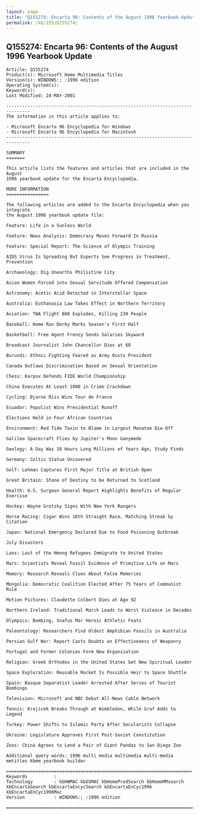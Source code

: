 ```yaml
---
layout: page
title: "Q155274: Encarta 96: Contents of the August 1996 Yearbook Update"
permalink: /kb/155/Q155274/
---
```


## Q155274: Encarta 96: Contents of the August 1996 Yearbook Update

	Article: Q155274
	Product(s): Microsoft Home Multimedia Titles
	Version(s): WINDOWS:; :1996 edition
	Operating System(s): 
	Keyword(s): 
	Last Modified: 24-MAY-2001
	
	-------------------------------------------------------------------------------
	The information in this article applies to:
	
	- Microsoft Encarta 96 Encyclopedia for Windows 
	- Microsoft Encarta 96 Encyclopedia for Macintosh 
	-------------------------------------------------------------------------------
	
	SUMMARY
	=======
	
	This article lists the features and articles that are included in the August
	1996 yearbook update for the Encarta Encyclopedia.
	
	MORE INFORMATION
	================
	
	The following articles are added to the Encarta Encyclopedia when you integrate
	the August 1996 yearbook update file:
	
	Feature: Life in a Sunless World
	
	Feature: News Analysis: Democracy Moves Forward In Russia
	
	Feature: Special Report: The Science of Olympic Training
	
	AIDS Virus Is Spreading But Experts See Progress in Treatment, Prevention
	
	Archaeology: Dig Unearths Philistine City
	
	Asian Women Forced into Sexual Servitude Offered Compensation
	
	Astronomy: Acetic Acid Detected in Interstellar Space
	
	Australia: Euthanasia Law Takes Effect in Northern Territory
	
	Aviation: TWA Flight 800 Explodes, Killing 230 People
	
	Baseball: Home Run Derby Marks Season's First Half
	
	Basketball: Free Agent Frenzy Sends Salaries Skyward
	
	Broadcast Journalist John Chancellor Dies at 68
	
	Burundi: Ethnic Fighting Feared as Army Ousts President
	
	Canada Outlaws Discrimination Based on Sexual Orientation
	
	Chess: Karpov Defends FIDE World Championship
	
	China Executes At Least 1000 in Crime Crackdown
	
	Cycling: Bjarne Riis Wins Tour de France
	
	Ecuador: Populist Wins Presidential Runoff
	
	Elections Held in Four African Countries
	
	Environment: Red Tide Toxin to Blame in Largest Manatee Die-Off
	
	Galileo Spacecraft Flies by Jupiter's Moon Ganymede
	
	Geology: A Day Was 18 Hours Long Millions of Years Ago, Study Finds
	
	Germany: Celtic Statue Uncovered
	
	Golf: Lehman Captures First Major Title at British Open
	
	Great Britain: Stone of Destiny to be Returned to Scotland
	
	Health: U.S. Surgeon General Report Highlights Benefits of Regular Exercise
	
	Hockey: Wayne Gretzky Signs With New York Rangers
	
	Horse Racing: Cigar Wins 16th Straight Race, Matching Streak by Citation
	
	Japan: National Emergency Declared Due to Food Poisoning Outbreak
	
	July Disasters
	
	Laos: Last of the Hmong Refugees Immigrate to United States
	
	Mars: Scientists Reveal Fossil Evidence of Primitive Life on Mars
	
	Memory: Research Reveals Clues About False Memories
	
	Mongolia: Democratic Coalition Elected After 75 Years of Communist Rule
	
	Motion Pictures: Claudette Colbert Dies at Age 92
	
	Northern Ireland: Traditional March Leads to Worst Violence in Decades
	
	Olympics: Bombing, Snafus Mar Heroic Athletic Feats
	
	Paleontology: Researchers Find Oldest Amphibian Fossils in Australia
	
	Persian Gulf War: Report Casts Doubts on Effectiveness of Weaponry
	
	Portugal and Former Colonies Form New Organization
	
	Religion: Greek Orthodox in the United States Get New Spiritual Leader
	
	Space Exploration: Reusable Rocket Is Possible Heir to Space Shuttle
	
	Spain: Basque Separatist Leader Arrested After Series of Tourist Bombings
	
	Television: Microsoft and NBC Debut All-News Cable Network
	
	Tennis: Krajicek Breaks Through at Wimbledon, While Graf Adds to Legend
	
	Turkey: Power Shifts to Islamic Party After Secularists Collapse
	
	Ukraine: Legislature Approves First Post-Soviet Constitution
	
	Zoos: China Agrees to Lend a Pair of Giant Pandas to San Diego Zoo
	
	Additional query words: 1996 multi media multimedia multi-media mmtitles kbmm yearbook builder
	
	======================================================================
	Keywords          :  
	Technology        : kbHWMAC kbOSMAC kbHomeProdSearch kbHomeMMsearch kbEncartaSearch kbEncartaEncycSearch kbEncartaEnCyc1996 kbEncartaEnCyc1996Mac
	Version           : WINDOWS:; :1996 edition
	
	=============================================================================
	
